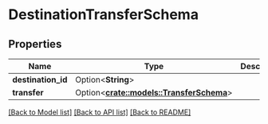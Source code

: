 # DestinationTransferSchema

## Properties

Name | Type | Description | Notes
------------ | ------------- | ------------- | -------------
**destination_id** | Option<**String**> |  | [optional]
**transfer** | Option<[**crate::models::TransferSchema**](TransferSchema.md)> |  | [optional]

[[Back to Model list]](../README.md#documentation-for-models) [[Back to API list]](../README.md#documentation-for-api-endpoints) [[Back to README]](../README.md)


